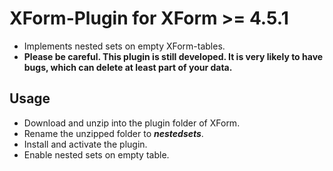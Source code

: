 XForm-Plugin for XForm >= 4.5.1
=============

* Implements nested sets on empty XForm-tables.
* **Please be careful. This plugin is still developed. It is very likely to have bugs, which can delete at least part of your data.**

Usage
-----

* Download and unzip into the plugin folder of XForm.
* Rename the unzipped folder to ***nestedsets***.
* Install and activate the plugin.
* Enable nested sets on empty table.